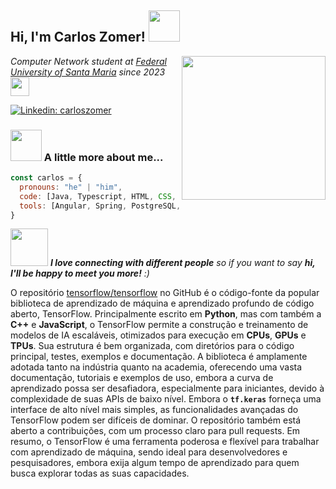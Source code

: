 <h2> Hi, I'm Carlos Zomer! <img src="https://media.giphy.com/media/mGcNjsfWAjY5AEZNw6/giphy.gif" width="50"></h2>
<img align='right' src="https://media.giphy.com/media/o0vwzuFwCGAFO/giphy.gif" width="230">
<p><em>Computer Network student at <a href="https://www.ufsm.br/">Federal University of Santa Maria</a> since 2023<img src="https://media.giphy.com/media/WUlplcMpOCEmTGBtBW/giphy.gif" width="30">
</em></p>

[![Linkedin: carloszomer](https://img.shields.io/badge/-carloszomer-blue?style=flat-square&logo=Linkedin&logoColor=white&link=https://www.linkedin.com/in/carlos-zomer-691b45231//)](https://www.linkedin.com/in/carlos-zomer-691b45231/)


### <img src="https://media.giphy.com/media/VgCDAzcKvsR6OM0uWg/giphy.gif" width="50"> A little more about me...

```javascript
const carlos = {
  pronouns: "he" | "him",
  code: [Java, Typescript, HTML, CSS, Python],
  tools: [Angular, Spring, PostgreSQL, Bash, Ubuntu Server],
}
```

<img src="https://media.giphy.com/media/l4pSY5IETRglBMt7G/giphy.gif" width="60"> <em><b>I love connecting with different people</b> so if you want to say <b>hi, I'll be happy to meet you more!</b> :)</em>



O repositório [tensorflow/tensorflow](https://github.com/tensorflow/tensorflow) no GitHub é o código-fonte da popular biblioteca de aprendizado de máquina e aprendizado profundo de código aberto, TensorFlow. Principalmente escrito em **Python**, mas com 
também a **C++** e **JavaScript**, o TensorFlow permite a construção e treinamento de modelos de IA escaláveis, otimizados para execução em **CPUs**, **GPUs** e **TPUs**. Sua estrutura é bem organizada, com diretórios para o código principal, testes,
exemplos e documentação. A biblioteca é amplamente adotada tanto na indústria quanto na academia, oferecendo uma vasta documentação, tutoriais e exemplos de uso, embora a curva de aprendizado possa ser desafiadora, especialmente para iniciantes, devido
à complexidade de suas APIs de baixo nível. Embora o **`tf.keras`** forneça uma interface de alto nível mais simples, as funcionalidades avançadas do TensorFlow podem ser difíceis de dominar. O repositório também está aberto a contribuições, com um processo
claro para pull requests. Em resumo, o TensorFlow é uma ferramenta poderosa e flexível para trabalhar com aprendizado de máquina, sendo ideal para desenvolvedores e pesquisadores, embora exija algum tempo de aprendizado para quem busca explorar todas as suas capacidades.

